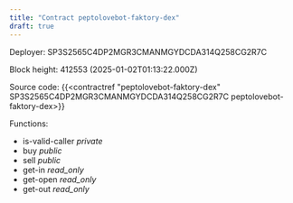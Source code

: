 ```yaml
---
title: "Contract peptolovebot-faktory-dex"
draft: true
---
```

Deployer: SP3S2565C4DP2MGR3CMANMGYDCDA314Q258CG2R7C


 



Block height: 412553 (2025-01-02T01:13:22.000Z)

Source code: {{<contractref "peptolovebot-faktory-dex" SP3S2565C4DP2MGR3CMANMGYDCDA314Q258CG2R7C peptolovebot-faktory-dex>}}

Functions:

* is-valid-caller _private_
* buy _public_
* sell _public_
* get-in _read_only_
* get-open _read_only_
* get-out _read_only_
